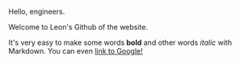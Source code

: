 Hello, engineers.

Welcome to Leon's Github of the website.



It's very easy to make some words **bold** and other words *italic* with Markdown. You can even [link to Google!](http://google.com)
